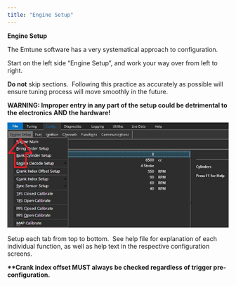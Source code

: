 ```yaml
---
title: "Engine Setup"
---
```


**Engine Setup**


The Emtune software has a very systematical approach to configuration.&nbsp;

Start on the left side “Engine Setup”, and work your way over from left to right. &nbsp;

**Do not** skip sections.&nbsp; Following this practice as accurately as possible will ensure tuning process will move smoothly in the future. &nbsp;


**WARNING: Improper entry in any part of the setup could be detrimental to the electronics AND the hardware\!**


![Image](</img/AA main8.jpg>)


Setup each tab from top to bottom.&nbsp; See help file for explanation of each individual function, as well as help text in the respective configuration screens. &nbsp;


**\*\*Crank index offset MUST always be checked regardless of trigger pre-configuration.**&nbsp;

